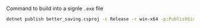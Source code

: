 Command to build into a signle `.exe` file
```bash
dotnet publish better_saving.csproj -c Release -r win-x64 -p:PublishSingleFile=true -p:IncludeNativeLibrariesForSelfExtract=true --self-contained true -o "publish"
```